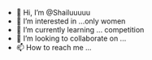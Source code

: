 - 👋 Hi, I’m @Shailuuuuu
- 👀 I’m interested in ...only women 
- 🌱 I’m currently learning ... competition 
- 💞️ I’m looking to collaborate on ...
- 📫 How to reach me ...

<!---
Shailuuuuu/Shailuuuuu is a ✨ special ✨ repository because its `README.md` (this file) appears on your GitHub profile.
You can click the Preview link to take a look at your changes.
--->
